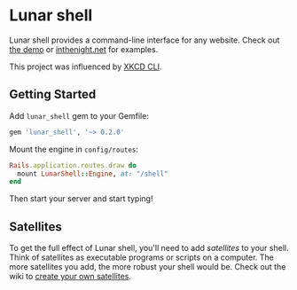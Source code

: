 # Lunar shell

Lunar shell provides a command-line interface for any website. Check out
[the demo](https://lunarshell.herokuapp.com/) or
[inthenight.net](http://www.inthenight.net/) for examples.

This project was influenced by [XKCD CLI](http://uni.xkcd.com/).

## Getting Started

Add `lunar_shell` gem to your Gemfile:

```ruby
gem 'lunar_shell', '~> 0.2.0'
```

Mount the engine in `config/routes`:

```ruby
Rails.application.routes.draw do
  mount LunarShell::Engine, at: "/shell"
end
```

Then start your server and start typing!

## Satellites

To get the full effect of Lunar shell, you'll need to add _satellites_ to your
shell. Think of satellites as executable programs or scripts on a computer. The
more satellites you add, the more robust your shell would be. Check out the wiki
to [create your own satellites](https://github.com/davenguyen/lunar-shell/wiki/Hello,-Satellite!-(creating-your-first-satellite)).
